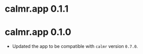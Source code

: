 # calmr.app 0.1.1

# calmr.app 0.1.0

* Updated the app to be compatible with `calmr` version `0.7.0`.
